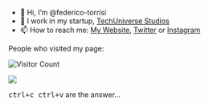 - 👋 Hi, I’m @federico-torrisi
- 🌌 I work in my startup, <a href="http://techuniversestudios.netsons.org/"> TechUniverse Studios </a>
- 📫 How to reach me: <a href="https://bit.ly/federico-torrisi">My Website</a>, <a href="https://twitter.com/FedTor08">Twitter</a> or <a href="https://www.instagram.com/federico_torrisi2008">Instagram</a>

<!---
federico-torrisi/federico-torrisi is a ✨ special ✨ repository because its `README.md` (this file) appears on your GitHub profile.
You can click the Preview link to take a look at your changes.
--->

People who visited my page:

![Visitor Count](https://profile-counter.glitch.me/federico-torrisi/count.svg)

<img src="https://camo.githubusercontent.com/eb8574f621f8614edba122d8c69ee780a608b40173e581c477bb89bfec0ef62e/68747470733a2f2f6c616e6773746f6e6b732e6e6574736f6e732e6f72672f696d672f6765636f2e676966">

<kbd><kbd>ctrl</kbd>+<kbd>c</kbd> <kbd>ctrl</kbd>+<kbd>v</kbd></kbd> are the answer...
